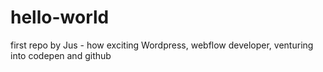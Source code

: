 # hello-world
first repo by Jus - how exciting
Wordpress, webflow developer, venturing into codepen and github 

